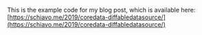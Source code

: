 This is the example code for my blog post, which is available here: [https://schiavo.me/2019/coredata-diffabledatasource/](https://schiavo.me/2019/coredata-diffabledatasource/)
